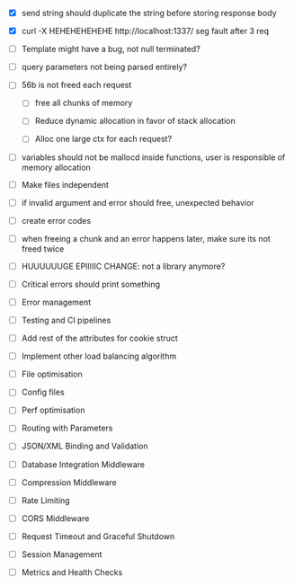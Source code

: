 - [x] send string should duplicate the string before storing response body
- [x] curl -X HEHEHEHEHEHE http://localhost:1337/ seg fault after 3 req
- [ ] Template might have a bug, not null terminated?
- [ ] query parameters not being parsed entirely?

- [ ] 56b is not freed each request
    - [ ] free all chunks of memory
    - [ ] Reduce dynamic allocation in favor of stack allocation

    - [ ] Alloc one large ctx for each request? 

- [ ] variables should not be mallocd inside functions, user is responsible of memory allocation

- [ ] Make files independent
- [ ] if invalid argument and error should free, unexpected behavior
- [ ] create error codes
- [ ] when freeing a chunk and an error happens later, make sure its not freed twice
- [ ] HUUUUUUGE EPIIIIIC CHANGE: not a library anymore?



- [ ] Critical errors should print something
- [ ] Error management
- [ ] Testing and CI pipelines
- [ ] Add rest of the attributes for cookie struct
- [ ] Implement other load balancing algorithm
- [ ] File optimisation
- [ ] Config files
- [ ] Perf optimisation
- [ ] Routing with Parameters
- [ ] JSON/XML Binding and Validation
- [ ] Database Integration Middleware
- [ ] Compression Middleware
- [ ] Rate Limiting
- [ ] CORS Middleware
- [ ] Request Timeout and Graceful Shutdown
- [ ] Session Management
- [ ] Metrics and Health Checks
